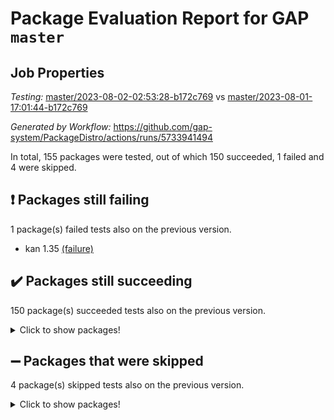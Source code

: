 # Package Evaluation Report for GAP `master`

## Job Properties

*Testing:* [master/2023-08-02-02:53:28-b172c769](https://github.com/gap-system/PackageDistro/blob/data/reports/master/2023-08-02-02:53:28-b172c769) vs [master/2023-08-01-17:01:44-b172c769](https://github.com/gap-system/PackageDistro/blob/data/reports/master/2023-08-01-17:01:44-b172c769)

*Generated by Workflow:* https://github.com/gap-system/PackageDistro/actions/runs/5733941494

In total, 155 packages were tested, out of which 150 succeeded, 1 failed and 4 were skipped.

## :exclamation: Packages still failing

1 package(s) failed tests also on the previous version.
- kan 1.35 [(failure)](https://github.com/gap-system/PackageDistro/actions/runs/5733941494/job/15539752676)

## :heavy_check_mark: Packages still succeeding

150 package(s) succeeded tests also on the previous version.
<details><summary>Click to show packages!</summary>

- 4ti2interface 2023.02-04 [(success)](https://github.com/gap-system/PackageDistro/actions/runs/5733941494/job/15539744746)
- ace 5.6.2 [(success)](https://github.com/gap-system/PackageDistro/actions/runs/5733941494/job/15539744851)
- aclib 1.3.2 [(success)](https://github.com/gap-system/PackageDistro/actions/runs/5733941494/job/15539744949)
- agt 0.3.1 [(success)](https://github.com/gap-system/PackageDistro/actions/runs/5733941494/job/15539745051)
- alnuth 3.2.1 [(success)](https://github.com/gap-system/PackageDistro/actions/runs/5733941494/job/15539745167)
- anupq 3.3.0 [(success)](https://github.com/gap-system/PackageDistro/actions/runs/5733941494/job/15539745265)
- atlasrep 2.1.6 [(success)](https://github.com/gap-system/PackageDistro/actions/runs/5733941494/job/15539745376)
- autodoc 2023.06.19 [(success)](https://github.com/gap-system/PackageDistro/actions/runs/5733941494/job/15539745465)
- automata 1.15 [(success)](https://github.com/gap-system/PackageDistro/actions/runs/5733941494/job/15539745558)
- automgrp 1.3.2 [(success)](https://github.com/gap-system/PackageDistro/actions/runs/5733941494/job/15539745660)
- autpgrp 1.11 [(success)](https://github.com/gap-system/PackageDistro/actions/runs/5733941494/job/15539745755)
- cap 2023.08-03 [(success)](https://github.com/gap-system/PackageDistro/actions/runs/5733941494/job/15539745895)
- caratinterface 2.3.5 [(success)](https://github.com/gap-system/PackageDistro/actions/runs/5733941494/job/15539745972)
- cddinterface 2022.11.01 [(success)](https://github.com/gap-system/PackageDistro/actions/runs/5733941494/job/15539746064)
- circle 1.6.6 [(success)](https://github.com/gap-system/PackageDistro/actions/runs/5733941494/job/15539746160)
- classicpres 1.22 [(success)](https://github.com/gap-system/PackageDistro/actions/runs/5733941494/job/15539746252)
- cohomolo 1.6.11 [(success)](https://github.com/gap-system/PackageDistro/actions/runs/5733941494/job/15539746366)
- congruence 1.2.5 [(success)](https://github.com/gap-system/PackageDistro/actions/runs/5733941494/job/15539746466)
- corelg 1.56 [(success)](https://github.com/gap-system/PackageDistro/actions/runs/5733941494/job/15539746569)
- crime 1.6 [(success)](https://github.com/gap-system/PackageDistro/actions/runs/5733941494/job/15539746669)
- crisp 1.4.6 [(success)](https://github.com/gap-system/PackageDistro/actions/runs/5733941494/job/15539746756)
- crypting 0.10.4 [(success)](https://github.com/gap-system/PackageDistro/actions/runs/5733941494/job/15539746872)
- cryst 4.1.26 [(success)](https://github.com/gap-system/PackageDistro/actions/runs/5733941494/job/15539747013)
- crystcat 1.1.10 [(success)](https://github.com/gap-system/PackageDistro/actions/runs/5733941494/job/15539747103)
- ctbllib 1.3.6 [(success)](https://github.com/gap-system/PackageDistro/actions/runs/5733941494/job/15539747209)
- cubefree 1.19 [(success)](https://github.com/gap-system/PackageDistro/actions/runs/5733941494/job/15539747291)
- curlinterface 2.3.2 [(success)](https://github.com/gap-system/PackageDistro/actions/runs/5733941494/job/15539747390)
- cvec 2.8.1 [(success)](https://github.com/gap-system/PackageDistro/actions/runs/5733941494/job/15539747489)
- datastructures 0.3.0 [(success)](https://github.com/gap-system/PackageDistro/actions/runs/5733941494/job/15539747591)
- deepthought 1.0.6 [(success)](https://github.com/gap-system/PackageDistro/actions/runs/5733941494/job/15539747690)
- design 1.8 [(success)](https://github.com/gap-system/PackageDistro/actions/runs/5733941494/job/15539747795)
- difsets 2.3.1 [(success)](https://github.com/gap-system/PackageDistro/actions/runs/5733941494/job/15539747894)
- digraphs 1.6.2 [(success)](https://github.com/gap-system/PackageDistro/actions/runs/5733941494/job/15539747996)
- edim 1.3.7 [(success)](https://github.com/gap-system/PackageDistro/actions/runs/5733941494/job/15539748089)
- example 4.3.4 [(success)](https://github.com/gap-system/PackageDistro/actions/runs/5733941494/job/15539748185)
- examplesforhomalg 2023.07-01 [(success)](https://github.com/gap-system/PackageDistro/actions/runs/5733941494/job/15539748286)
- factint 1.6.3 [(success)](https://github.com/gap-system/PackageDistro/actions/runs/5733941494/job/15539748396)
- ferret 1.0.9 [(success)](https://github.com/gap-system/PackageDistro/actions/runs/5733941494/job/15539748506)
- fga 1.5.0 [(success)](https://github.com/gap-system/PackageDistro/actions/runs/5733941494/job/15539748598)
- fining 1.5.6 [(success)](https://github.com/gap-system/PackageDistro/actions/runs/5733941494/job/15539748709)
- float 1.0.3 [(success)](https://github.com/gap-system/PackageDistro/actions/runs/5733941494/job/15539748814)
- format 1.4.3 [(success)](https://github.com/gap-system/PackageDistro/actions/runs/5733941494/job/15539748917)
- forms 1.2.9 [(success)](https://github.com/gap-system/PackageDistro/actions/runs/5733941494/job/15539749017)
- fplsa 1.2.6 [(success)](https://github.com/gap-system/PackageDistro/actions/runs/5733941494/job/15539749112)
- fr 2.4.12 [(success)](https://github.com/gap-system/PackageDistro/actions/runs/5733941494/job/15539749227)
- francy 2.0.3 [(success)](https://github.com/gap-system/PackageDistro/actions/runs/5733941494/job/15539749330)
- fwtree 1.3 [(success)](https://github.com/gap-system/PackageDistro/actions/runs/5733941494/job/15539749418)
- gapdoc 1.6.6 [(success)](https://github.com/gap-system/PackageDistro/actions/runs/5733941494/job/15539749501)
- gauss 2023.02-04 [(success)](https://github.com/gap-system/PackageDistro/actions/runs/5733941494/job/15539749626)
- gaussforhomalg 2023.02-04 [(success)](https://github.com/gap-system/PackageDistro/actions/runs/5733941494/job/15539749716)
- gbnp 1.0.5 [(success)](https://github.com/gap-system/PackageDistro/actions/runs/5733941494/job/15539749805)
- generalizedmorphismsforcap 2023.03-01 [(success)](https://github.com/gap-system/PackageDistro/actions/runs/5733941494/job/15539749912)
- genss 1.6.8 [(success)](https://github.com/gap-system/PackageDistro/actions/runs/5733941494/job/15539750010)
- gradedmodules 2023.02-04 [(success)](https://github.com/gap-system/PackageDistro/actions/runs/5733941494/job/15539750101)
- gradedringforhomalg 2023.02-04 [(success)](https://github.com/gap-system/PackageDistro/actions/runs/5733941494/job/15539750200)
- grape 4.9.0 [(success)](https://github.com/gap-system/PackageDistro/actions/runs/5733941494/job/15539750287)
- groupoids 1.73 [(success)](https://github.com/gap-system/PackageDistro/actions/runs/5733941494/job/15539750414)
- grpconst 2.6.4 [(success)](https://github.com/gap-system/PackageDistro/actions/runs/5733941494/job/15539750509)
- guarana 0.96.3 [(success)](https://github.com/gap-system/PackageDistro/actions/runs/5733941494/job/15539750615)
- guava 3.18 [(success)](https://github.com/gap-system/PackageDistro/actions/runs/5733941494/job/15539750739)
- hap 1.57 [(success)](https://github.com/gap-system/PackageDistro/actions/runs/5733941494/job/15539750863)
- hapcryst 0.1.15 [(success)](https://github.com/gap-system/PackageDistro/actions/runs/5733941494/job/15539750975)
- hecke 1.5.3 [(success)](https://github.com/gap-system/PackageDistro/actions/runs/5733941494/job/15539751110)
- help 3.5 [(success)](https://github.com/gap-system/PackageDistro/actions/runs/5733941494/job/15539751226)
- homalg 2023.02-05 [(success)](https://github.com/gap-system/PackageDistro/actions/runs/5733941494/job/15539751348)
- homalgtocas 2023.02-04 [(success)](https://github.com/gap-system/PackageDistro/actions/runs/5733941494/job/15539751465)
- idrel 2.45 [(success)](https://github.com/gap-system/PackageDistro/actions/runs/5733941494/job/15539751578)
- images 1.3.1 [(success)](https://github.com/gap-system/PackageDistro/actions/runs/5733941494/job/15539751706)
- intpic 0.3.0 [(success)](https://github.com/gap-system/PackageDistro/actions/runs/5733941494/job/15539751828)
- io 4.8.1 [(success)](https://github.com/gap-system/PackageDistro/actions/runs/5733941494/job/15539751943)
- io_forhomalg 2023.02-04 [(success)](https://github.com/gap-system/PackageDistro/actions/runs/5733941494/job/15539752056)
- irredsol 1.4.4 [(success)](https://github.com/gap-system/PackageDistro/actions/runs/5733941494/job/15539752170)
- json 2.1.1 [(success)](https://github.com/gap-system/PackageDistro/actions/runs/5733941494/job/15539752291)
- jupyterkernel 1.5.0 [(success)](https://github.com/gap-system/PackageDistro/actions/runs/5733941494/job/15539752432)
- jupyterviz 1.5.6 [(success)](https://github.com/gap-system/PackageDistro/actions/runs/5733941494/job/15539752537)
- kbmag 1.5.11 [(success)](https://github.com/gap-system/PackageDistro/actions/runs/5733941494/job/15539752790)
- laguna 3.9.6 [(success)](https://github.com/gap-system/PackageDistro/actions/runs/5733941494/job/15539752913)
- liealgdb 2.2.1 [(success)](https://github.com/gap-system/PackageDistro/actions/runs/5733941494/job/15539753027)
- liepring 2.8 [(success)](https://github.com/gap-system/PackageDistro/actions/runs/5733941494/job/15539753142)
- liering 2.4.2 [(success)](https://github.com/gap-system/PackageDistro/actions/runs/5733941494/job/15539753271)
- linearalgebraforcap 2023.06-02 [(success)](https://github.com/gap-system/PackageDistro/actions/runs/5733941494/job/15539753392)
- localizeringforhomalg 2023.02-04 [(success)](https://github.com/gap-system/PackageDistro/actions/runs/5733941494/job/15539753516)
- loops 3.4.3 [(success)](https://github.com/gap-system/PackageDistro/actions/runs/5733941494/job/15539753626)
- lpres 1.0.3 [(success)](https://github.com/gap-system/PackageDistro/actions/runs/5733941494/job/15539753735)
- majoranaalgebras 1.5.1 [(success)](https://github.com/gap-system/PackageDistro/actions/runs/5733941494/job/15539753850)
- mapclass 1.4.6 [(success)](https://github.com/gap-system/PackageDistro/actions/runs/5733941494/job/15539753946)
- matgrp 0.70 [(success)](https://github.com/gap-system/PackageDistro/actions/runs/5733941494/job/15539754056)
- matricesforhomalg 2023.02-04 [(success)](https://github.com/gap-system/PackageDistro/actions/runs/5733941494/job/15539754126)
- modisom 2.5.4 [(success)](https://github.com/gap-system/PackageDistro/actions/runs/5733941494/job/15539754230)
- modulepresentationsforcap 2023.08-01 [(success)](https://github.com/gap-system/PackageDistro/actions/runs/5733941494/job/15539754322)
- modules 2023.02-04 [(success)](https://github.com/gap-system/PackageDistro/actions/runs/5733941494/job/15539754415)
- monoidalcategories 2023.07-01 [(success)](https://github.com/gap-system/PackageDistro/actions/runs/5733941494/job/15539754511)
- nconvex 2022.09-01 [(success)](https://github.com/gap-system/PackageDistro/actions/runs/5733941494/job/15539754617)
- nilmat 1.4.2 [(success)](https://github.com/gap-system/PackageDistro/actions/runs/5733941494/job/15539754699)
- nock 1.5 [(success)](https://github.com/gap-system/PackageDistro/actions/runs/5733941494/job/15539754815)
- normalizinterface 1.3.6 [(success)](https://github.com/gap-system/PackageDistro/actions/runs/5733941494/job/15539754902)
- nq 2.5.10 [(success)](https://github.com/gap-system/PackageDistro/actions/runs/5733941494/job/15539755018)
- numericalsgps 1.3.1 [(success)](https://github.com/gap-system/PackageDistro/actions/runs/5733941494/job/15539755149)
- openmath 11.5.3 [(success)](https://github.com/gap-system/PackageDistro/actions/runs/5733941494/job/15539755281)
- orb 4.9.0 [(success)](https://github.com/gap-system/PackageDistro/actions/runs/5733941494/job/15539755397)
- packagemanager 1.4.1 [(success)](https://github.com/gap-system/PackageDistro/actions/runs/5733941494/job/15539755518)
- patternclass 2.4.3 [(success)](https://github.com/gap-system/PackageDistro/actions/runs/5733941494/job/15539755676)
- permut 2.0.4 [(success)](https://github.com/gap-system/PackageDistro/actions/runs/5733941494/job/15539755780)
- polenta 1.3.10 [(success)](https://github.com/gap-system/PackageDistro/actions/runs/5733941494/job/15539755889)
- polymaking 0.8.6 [(success)](https://github.com/gap-system/PackageDistro/actions/runs/5733941494/job/15539755998)
- primgrp 3.4.4 [(success)](https://github.com/gap-system/PackageDistro/actions/runs/5733941494/job/15539756127)
- profiling 2.5.4 [(success)](https://github.com/gap-system/PackageDistro/actions/runs/5733941494/job/15539756240)
- qpa 1.34 [(success)](https://github.com/gap-system/PackageDistro/actions/runs/5733941494/job/15539756345)
- quagroup 1.8.3 [(success)](https://github.com/gap-system/PackageDistro/actions/runs/5733941494/job/15539756463)
- radiroot 2.9 [(success)](https://github.com/gap-system/PackageDistro/actions/runs/5733941494/job/15539756548)
- rcwa 4.7.1 [(success)](https://github.com/gap-system/PackageDistro/actions/runs/5733941494/job/15539756681)
- rds 1.8 [(success)](https://github.com/gap-system/PackageDistro/actions/runs/5733941494/job/15539756779)
- recog 1.4.2 [(success)](https://github.com/gap-system/PackageDistro/actions/runs/5733941494/job/15539756874)
- repndecomp 1.3.0 [(success)](https://github.com/gap-system/PackageDistro/actions/runs/5733941494/job/15539756964)
- repsn 3.1.1 [(success)](https://github.com/gap-system/PackageDistro/actions/runs/5733941494/job/15539757070)
- resclasses 4.7.3 [(success)](https://github.com/gap-system/PackageDistro/actions/runs/5733941494/job/15539757178)
- ringsforhomalg 2023.02-05 [(success)](https://github.com/gap-system/PackageDistro/actions/runs/5733941494/job/15539757265)
- sco 2023.02-04 [(success)](https://github.com/gap-system/PackageDistro/actions/runs/5733941494/job/15539757384)
- scscp 2.4.1 [(success)](https://github.com/gap-system/PackageDistro/actions/runs/5733941494/job/15539757498)
- semigroups 5.2.1 [(success)](https://github.com/gap-system/PackageDistro/actions/runs/5733941494/job/15539757592)
- sglppow 2.3 [(success)](https://github.com/gap-system/PackageDistro/actions/runs/5733941494/job/15539757708)
- sgpviz 0.999.5 [(success)](https://github.com/gap-system/PackageDistro/actions/runs/5733941494/job/15539757812)
- simpcomp 2.1.14 [(success)](https://github.com/gap-system/PackageDistro/actions/runs/5733941494/job/15539757909)
- singular 2023.02.09 [(success)](https://github.com/gap-system/PackageDistro/actions/runs/5733941494/job/15539758024)
- sl2reps 1.1 [(success)](https://github.com/gap-system/PackageDistro/actions/runs/5733941494/job/15539758147)
- sla 1.5.3 [(success)](https://github.com/gap-system/PackageDistro/actions/runs/5733941494/job/15539758241)
- smallgrp 1.5.3 [(success)](https://github.com/gap-system/PackageDistro/actions/runs/5733941494/job/15539758374)
- smallsemi 0.6.13 [(success)](https://github.com/gap-system/PackageDistro/actions/runs/5733941494/job/15539758505)
- sonata 2.9.6 [(success)](https://github.com/gap-system/PackageDistro/actions/runs/5733941494/job/15539758619)
- sophus 1.27 [(success)](https://github.com/gap-system/PackageDistro/actions/runs/5733941494/job/15539758701)
- spinsym 1.5.2 [(success)](https://github.com/gap-system/PackageDistro/actions/runs/5733941494/job/15539758809)
- standardff 0.9.4 [(success)](https://github.com/gap-system/PackageDistro/actions/runs/5733941494/job/15539758924)
- symbcompcc 1.3.2 [(success)](https://github.com/gap-system/PackageDistro/actions/runs/5733941494/job/15539759020)
- thelma 1.3 [(success)](https://github.com/gap-system/PackageDistro/actions/runs/5733941494/job/15539759128)
- tomlib 1.2.9 [(success)](https://github.com/gap-system/PackageDistro/actions/runs/5733941494/job/15539759246)
- toolsforhomalg 2023.07-01 [(success)](https://github.com/gap-system/PackageDistro/actions/runs/5733941494/job/15539759338)
- toric 1.9.5 [(success)](https://github.com/gap-system/PackageDistro/actions/runs/5733941494/job/15539759451)
- toricvarieties 2022.07.13 [(success)](https://github.com/gap-system/PackageDistro/actions/runs/5733941494/job/15539759549)
- transgrp 3.6.4 [(success)](https://github.com/gap-system/PackageDistro/actions/runs/5733941494/job/15539759647)
- ugaly 4.1.3 [(success)](https://github.com/gap-system/PackageDistro/actions/runs/5733941494/job/15539759753)
- unipot 1.5 [(success)](https://github.com/gap-system/PackageDistro/actions/runs/5733941494/job/15539759860)
- unitlib 4.2.0 [(success)](https://github.com/gap-system/PackageDistro/actions/runs/5733941494/job/15539759983)
- utils 0.82 [(success)](https://github.com/gap-system/PackageDistro/actions/runs/5733941494/job/15539760111)
- uuid 0.7 [(success)](https://github.com/gap-system/PackageDistro/actions/runs/5733941494/job/15539760219)
- walrus 0.9991 [(success)](https://github.com/gap-system/PackageDistro/actions/runs/5733941494/job/15539760335)
- wedderga 4.10.4 [(success)](https://github.com/gap-system/PackageDistro/actions/runs/5733941494/job/15539760442)
- xmod 2.91 [(success)](https://github.com/gap-system/PackageDistro/actions/runs/5733941494/job/15539760540)
- xmodalg 1.23 [(success)](https://github.com/gap-system/PackageDistro/actions/runs/5733941494/job/15539760654)
- yangbaxter 0.10.3 [(success)](https://github.com/gap-system/PackageDistro/actions/runs/5733941494/job/15539760745)
- zeromqinterface 0.14 [(success)](https://github.com/gap-system/PackageDistro/actions/runs/5733941494/job/15539760853)
</details>

## :heavy_minus_sign: Packages that were skipped

4 package(s) skipped tests also on the previous version.
<details><summary>Click to show packages!</summary>

- browse 1.8.21 [(skipped)](https://github.com/gap-system/PackageDistro/actions/runs/5733941494/job/15539368593)
- itc 1.5.1 [(skipped)](https://github.com/gap-system/PackageDistro/actions/runs/5733941494/job/15539368593)
- polycyclic 2.16 [(skipped)](https://github.com/gap-system/PackageDistro/actions/runs/5733941494/job/15539368593)
- xgap 4.31 [(skipped)](https://github.com/gap-system/PackageDistro/actions/runs/5733941494/job/15539368593)
</details>

